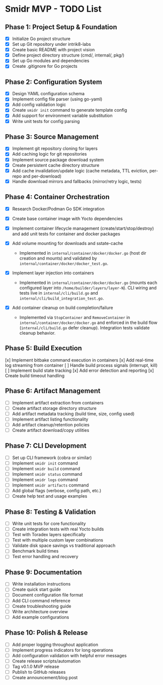 # Smidr MVP - TODO List

## Phase 1: Project Setup & Foundation

- [X] Initialize Go project structure
- [X] Set up Git repository under intrik8-labs
- [X] Create basic README with project vision
- [X] Define project directory structure (cmd/, internal/, pkg/)
- [X] Set up Go modules and dependencies
- [X] Create .gitignore for Go projects

## Phase 2: Configuration System

- [X] Design YAML configuration schema
- [X] Implement config file parser (using go-yaml)
- [X] Add config validation logic
- [X] Create `smidr init` command to generate template config
- [X] Add support for environment variable substitution
- [X] Write unit tests for config parsing

## Phase 3: Source Management

- [X] Implement git repository cloning for layers
- [X] Add caching logic for git repositories
- [X] Implement source package download system
- [X] Create persistent cache directory structure
- [X] Add cache invalidation/update logic (cache metadata, TTL eviction, per-repo and per-download)
- [X] Handle download mirrors and fallbacks (mirror/retry logic, tests)

## Phase 4: Container Orchestration

- [X] Research Docker/Podman Go SDK integration

- [X] Create base container image with Yocto dependencies

- [X] Implement container lifecycle management (create/start/stop/destroy) and add unit tests for container and docker packages

- [X] Add volume mounting for downloads and sstate-cache
  - Implemented in `internal/container/docker/docker.go` (host dir creation and mounts) and validated by `internal/container/docker/docker_test.go`.

- [X] Implement layer injection into containers
  - Implemented in `internal/container/docker/docker.go` (mounts each configured layer into `/home/builder/layers/layer-N`). CLI wiring and tests live in `internal/cli/build.go` and `internal/cli/build_integration_test.go`.

- [X] Add container cleanup on build completion/failure
  - Implemented via `StopContainer` and `RemoveContainer` in `internal/container/docker/docker.go` and enforced in the build flow (`internal/cli/build.go` defer cleanup). Integration tests validate cleanup behavior.

## Phase 5: Build Execution

 [x] Implement bitbake command execution in containers
 [x] Add real-time log streaming from container
 [ ] Handle build process signals (interrupt, kill)
 [ ] Implement build state tracking
 [x] Add error detection and reporting
 [x] Create build timeout handling

## Phase 6: Artifact Management

- [ ] Implement artifact extraction from containers
- [ ] Create artifact storage directory structure
- [ ] Add artifact metadata tracking (build time, size, config used)
- [ ] Implement artifact listing functionality
- [ ] Add artifact cleanup/retention policies
- [ ] Create artifact download/copy utilities

## Phase 7: CLI Development

- [ ] Set up CLI framework (cobra or similar)
- [ ] Implement `smidr init` command
- [ ] Implement `smidr build` command
- [ ] Implement `smidr status` command
- [ ] Implement `smidr logs` command
- [ ] Implement `smidr artifacts` command
- [ ] Add global flags (verbose, config path, etc.)
- [ ] Create help text and usage examples

## Phase 8: Testing & Validation

- [ ] Write unit tests for core functionality
- [ ] Create integration tests with real Yocto builds
- [ ] Test with Toradex layers specifically
- [ ] Test with multiple custom layer combinations
- [ ] Validate disk space savings vs traditional approach
- [ ] Benchmark build times
- [ ] Test error handling and recovery

## Phase 9: Documentation

- [ ] Write installation instructions
- [ ] Create quick start guide
- [ ] Document configuration file format
- [ ] Add CLI command reference
- [ ] Create troubleshooting guide
- [ ] Write architecture overview
- [ ] Add example configurations

## Phase 10: Polish & Release

- [ ] Add proper logging throughout application
- [ ] Implement progress indicators for long operations
- [ ] Add configuration validation with helpful error messages
- [ ] Create release scripts/automation
- [ ] Tag v0.1.0 MVP release
- [ ] Publish to GitHub releases
- [ ] Create announcement/blog post

